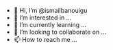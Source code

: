 - 👋 Hi, I’m @ismailbanouigu
- 👀 I’m interested in ...
- 🌱 I’m currently learning ...
- 💞️ I’m looking to collaborate on ...
- 📫 How to reach me ...

<!---
ismailbanouigu/ismailbanouigu is a ✨ special ✨ repository because its `README.md` (this file) appears on your GitHub profile.
You can click the Preview link to take a look at your changes.
--->
